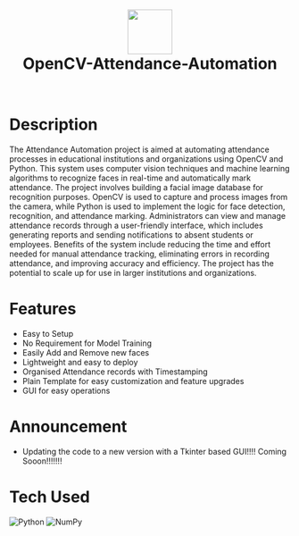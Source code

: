 <div align="center">
      <h1> <img src="https://res.cloudinary.com/practicaldev/image/fetch/s--4m8cflUh--/c_imagga_scale,f_auto,fl_progressive,h_420,q_auto,w_1000/https://dev-to-uploads.s3.amazonaws.com/uploads/articles/ag1yb0ckjfzyas6e5c0y.png" width="80px"><br/>OpenCV-Attendance-Automation</h1>
     </div>
<p align="center"> <a href="https://www.onlyakarsh.com/" target="_blank"><img alt="" src="https://img.shields.io/badge/Website-EA4C89?style=normal&logo=dribbble&logoColor=white" style="vertical-align:center" /></a> <a href="https://twitter.com/only_akarsh" target="_blank"><img alt="" src="https://img.shields.io/badge/Twitter-1DA1F2?style=normal&logo=twitter&logoColor=white" style="vertical-align:center" /></a> <a href="https://www.instagram.com/mayank__arc/" target="_blank"><img alt="" src="https://img.shields.io/badge/Instagram-E4405F?style=normal&logo=instagram&logoColor=white" style="vertical-align:center" /></a> <a href="https://www.linkedin.com/in/akarsh3053/}" target="_blank"><img alt="" src="https://img.shields.io/badge/LinkedIn-0077B5?style=normal&logo=linkedin&logoColor=white" style="vertical-align:center" /></a> </p>

# Description
 The Attendance Automation project is aimed at automating attendance processes in educational institutions and organizations using OpenCV and Python. This system uses computer vision techniques and machine learning algorithms to recognize faces in real-time and automatically mark attendance.  The project involves building a facial image database for recognition purposes. OpenCV is used to capture and process images from the camera, while Python is used to implement the logic for face detection, recognition, and attendance marking.  Administrators can view and manage attendance records through a user-friendly interface, which includes generating reports and sending notifications to absent students or employees. Benefits of the system include reducing the time and effort needed for manual attendance tracking, eliminating errors in recording attendance, and improving accuracy and efficiency. The project has the potential to scale up for use in larger institutions and organizations.

# Features
- Easy to Setup
- No Requirement for Model Training
- Easily Add and Remove new faces
- Lightweight and easy to deploy
- Organised Attendance records with Timestamping
- Plain Template for easy customization and feature upgrades
- GUI for easy operations


 # Announcement 
 - Updating the code to a new version with a Tkinter based GUI!!!!
 Coming Sooon!!!!!!!

# Tech Used
![Python](https://img.shields.io/badge/python-3670A0?style=for-the-badge&logo=python&logoColor=ffdd54) ![NumPy](https://img.shields.io/badge/numpy-%23013243.svg?style=for-the-badge&logo=numpy&logoColor=white)


      

    
